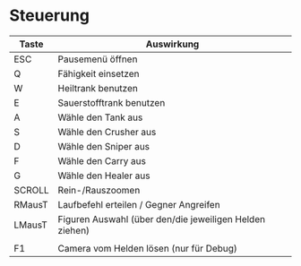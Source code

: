 # Steuerung

Taste | Auswirkung |
----- | ---------- |
ESC   | Pausemenü öffnen
Q     | Fähigkeit einsetzen
W     | Heiltrank benutzen
E     | Sauerstofftrank benutzen
A     | Wähle den Tank aus
S     | Wähle den Crusher aus
D     | Wähle den Sniper aus
F     | Wähle den Carry aus
G     | Wähle den Healer aus
SCROLL| Rein-/Rauszoomen
RMausT| Laufbefehl erteilen / Gegner Angreifen
LMausT| Figuren Auswahl (über den/die jeweiligen Helden ziehen)
      |
F1    | Camera vom Helden lösen (nur für Debug)